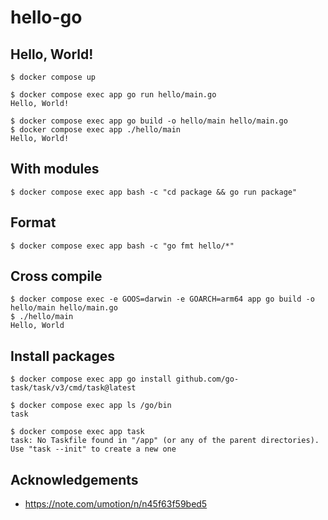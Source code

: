 # hello-go

## Hello, World!

```
$ docker compose up

$ docker compose exec app go run hello/main.go
Hello, World!

$ docker compose exec app go build -o hello/main hello/main.go
$ docker compose exec app ./hello/main
Hello, World!
```

## With modules

```
$ docker compose exec app bash -c "cd package && go run package"
```

## Format

```
$ docker compose exec app bash -c "go fmt hello/*"
```

## Cross compile

```
$ docker compose exec -e GOOS=darwin -e GOARCH=arm64 app go build -o hello/main hello/main.go
$ ./hello/main 
Hello, World
```

## Install packages

```
$ docker compose exec app go install github.com/go-task/task/v3/cmd/task@latest

$ docker compose exec app ls /go/bin
task

$ docker compose exec app task
task: No Taskfile found in "/app" (or any of the parent directories). Use "task --init" to create a new one
```

## Acknowledgements

- https://note.com/umotion/n/n45f63f59bed5
